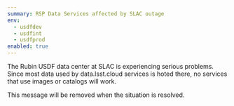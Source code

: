 ```yaml
---
summary: RSP Data Services affected by SLAC outage
env:
  - usdfdev
  - usdfint
  - usdfprod
enabled: true
---
```


The Rubin USDF data center at SLAC is experiencing serious problems.
Since most data used by data.lsst.cloud services is hoted there, no services that use images or catalogs will work. 

This message will be removed when the situation is resolved. 
